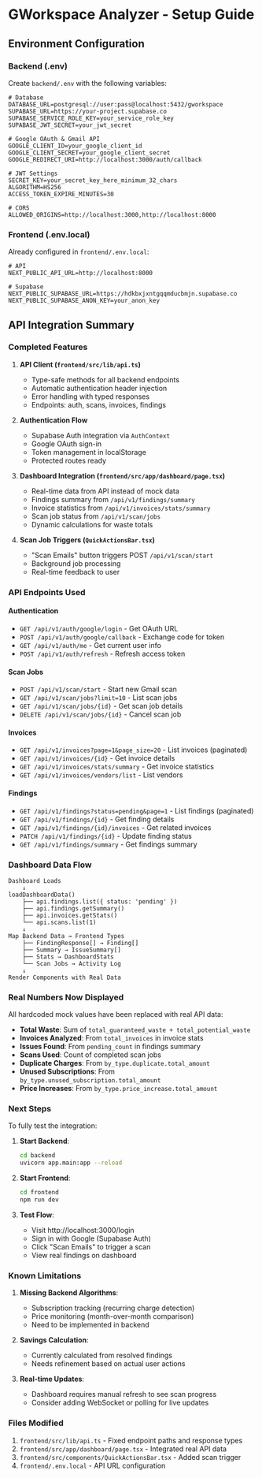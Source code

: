 # GWorkspace Analyzer - Setup Guide

## Environment Configuration

### Backend (.env)

Create `backend/.env` with the following variables:

```env
# Database
DATABASE_URL=postgresql://user:pass@localhost:5432/gworkspace
SUPABASE_URL=https://your-project.supabase.co
SUPABASE_SERVICE_ROLE_KEY=your_service_role_key
SUPABASE_JWT_SECRET=your_jwt_secret

# Google OAuth & Gmail API
GOOGLE_CLIENT_ID=your_google_client_id
GOOGLE_CLIENT_SECRET=your_google_client_secret
GOOGLE_REDIRECT_URI=http://localhost:3000/auth/callback

# JWT Settings
SECRET_KEY=your_secret_key_here_minimum_32_chars
ALGORITHM=HS256
ACCESS_TOKEN_EXPIRE_MINUTES=30

# CORS
ALLOWED_ORIGINS=http://localhost:3000,http://localhost:8000
```

### Frontend (.env.local)

Already configured in `frontend/.env.local`:

```env
# API
NEXT_PUBLIC_API_URL=http://localhost:8000

# Supabase
NEXT_PUBLIC_SUPABASE_URL=https://hdkbxjxntgqqmducbmjn.supabase.co
NEXT_PUBLIC_SUPABASE_ANON_KEY=your_anon_key
```

## API Integration Summary

### Completed Features

1. **API Client (`frontend/src/lib/api.ts`)**
   - Type-safe methods for all backend endpoints
   - Automatic authentication header injection
   - Error handling with typed responses
   - Endpoints: auth, scans, invoices, findings

2. **Authentication Flow**
   - Supabase Auth integration via `AuthContext`
   - Google OAuth sign-in
   - Token management in localStorage
   - Protected routes ready

3. **Dashboard Integration (`frontend/src/app/dashboard/page.tsx`)**
   - Real-time data from API instead of mock data
   - Findings summary from `/api/v1/findings/summary`
   - Invoice statistics from `/api/v1/invoices/stats/summary`
   - Scan job status from `/api/v1/scan/jobs`
   - Dynamic calculations for waste totals

4. **Scan Job Triggers (`QuickActionsBar.tsx`)**
   - "Scan Emails" button triggers POST `/api/v1/scan/start`
   - Background job processing
   - Real-time feedback to user

### API Endpoints Used

#### Authentication
- `GET /api/v1/auth/google/login` - Get OAuth URL
- `POST /api/v1/auth/google/callback` - Exchange code for token
- `GET /api/v1/auth/me` - Get current user info
- `POST /api/v1/auth/refresh` - Refresh access token

#### Scan Jobs
- `POST /api/v1/scan/start` - Start new Gmail scan
- `GET /api/v1/scan/jobs?limit=10` - List scan jobs
- `GET /api/v1/scan/jobs/{id}` - Get scan job details
- `DELETE /api/v1/scan/jobs/{id}` - Cancel scan job

#### Invoices
- `GET /api/v1/invoices?page=1&page_size=20` - List invoices (paginated)
- `GET /api/v1/invoices/{id}` - Get invoice details
- `GET /api/v1/invoices/stats/summary` - Get invoice statistics
- `GET /api/v1/invoices/vendors/list` - List vendors

#### Findings
- `GET /api/v1/findings?status=pending&page=1` - List findings (paginated)
- `GET /api/v1/findings/{id}` - Get finding details
- `GET /api/v1/findings/{id}/invoices` - Get related invoices
- `PATCH /api/v1/findings/{id}` - Update finding status
- `GET /api/v1/findings/summary` - Get findings summary

### Dashboard Data Flow

```
Dashboard Loads
    ↓
loadDashboardData()
    ├── api.findings.list({ status: 'pending' })
    ├── api.findings.getSummary()
    ├── api.invoices.getStats()
    └── api.scans.list(1)
    ↓
Map Backend Data → Frontend Types
    ├── FindingResponse[] → Finding[]
    ├── Summary → IssueSummary[]
    ├── Stats → DashboardStats
    └── Scan Jobs → Activity Log
    ↓
Render Components with Real Data
```

### Real Numbers Now Displayed

All hardcoded mock values have been replaced with real API data:

- **Total Waste**: Sum of `total_guaranteed_waste + total_potential_waste`
- **Invoices Analyzed**: From `total_invoices` in invoice stats
- **Issues Found**: From `pending_count` in findings summary
- **Scans Used**: Count of completed scan jobs
- **Duplicate Charges**: From `by_type.duplicate.total_amount`
- **Unused Subscriptions**: From `by_type.unused_subscription.total_amount`
- **Price Increases**: From `by_type.price_increase.total_amount`

### Next Steps

To fully test the integration:

1. **Start Backend**:
   ```bash
   cd backend
   uvicorn app.main:app --reload
   ```

2. **Start Frontend**:
   ```bash
   cd frontend
   npm run dev
   ```

3. **Test Flow**:
   - Visit http://localhost:3000/login
   - Sign in with Google (Supabase Auth)
   - Click "Scan Emails" to trigger a scan
   - View real findings on dashboard

### Known Limitations

1. **Missing Backend Algorithms**:
   - Subscription tracking (recurring charge detection)
   - Price monitoring (month-over-month comparison)
   - Need to be implemented in backend

2. **Savings Calculation**:
   - Currently calculated from resolved findings
   - Needs refinement based on actual user actions

3. **Real-time Updates**:
   - Dashboard requires manual refresh to see scan progress
   - Consider adding WebSocket or polling for live updates

### Files Modified

1. `frontend/src/lib/api.ts` - Fixed endpoint paths and response types
2. `frontend/src/app/dashboard/page.tsx` - Integrated real API data
3. `frontend/src/components/QuickActionsBar.tsx` - Added scan trigger
4. `frontend/.env.local` - API URL configuration
